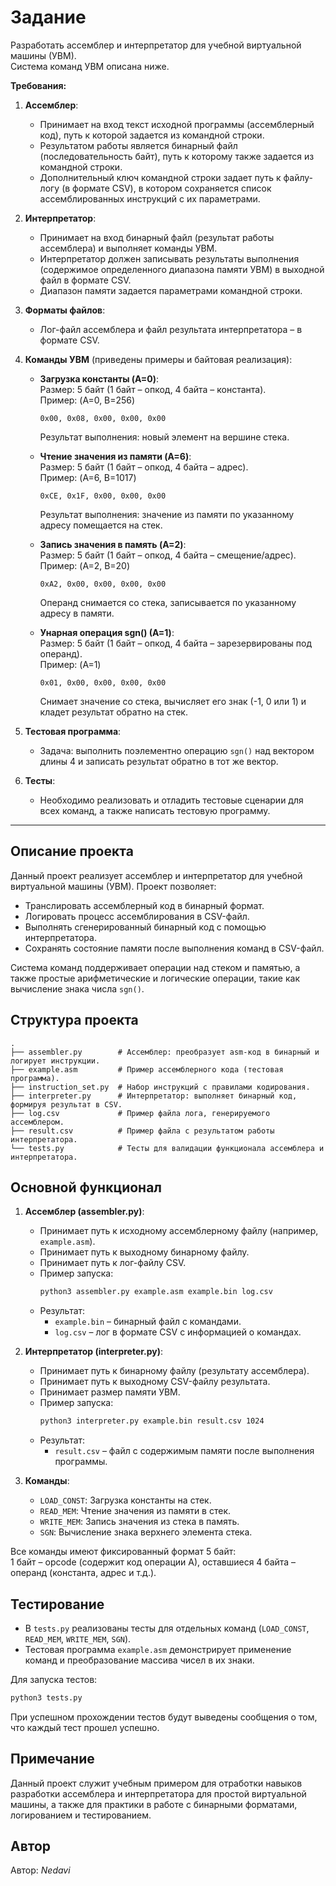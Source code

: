 # Задание

Разработать ассемблер и интерпретатор для учебной виртуальной машины (УВМ).  
Система команд УВМ описана ниже.

**Требования:**

1. **Ассемблер**:
   - Принимает на вход текст исходной программы (ассемблерный код), путь к которой задается из командной строки.
   - Результатом работы является бинарный файл (последовательность байт), путь к которому также задается из командной строки.
   - Дополнительный ключ командной строки задает путь к файлу-логу (в формате CSV), в котором сохраняется список ассемблированных инструкций с их параметрами.
   
2. **Интерпретатор**:
   - Принимает на вход бинарный файл (результат работы ассемблера) и выполняет команды УВМ.
   - Интерпретатор должен записывать результаты выполнения (содержимое определенного диапазона памяти УВМ) в выходной файл в формате CSV.
   - Диапазон памяти задается параметрами командной строки.

3. **Форматы файлов**:
   - Лог-файл ассемблера и файл результата интерпретатора – в формате CSV.
   
4. **Команды УВМ** (приведены примеры и байтовая реализация):
   - **Загрузка константы (A=0)**:  
     Размер: 5 байт (1 байт – опкод, 4 байта – константа).  
     Пример: (A=0, B=256)  
     ```
     0x00, 0x08, 0x00, 0x00, 0x00
     ```
     Результат выполнения: новый элемент на вершине стека.
   
   - **Чтение значения из памяти (A=6)**:  
     Размер: 5 байт (1 байт – опкод, 4 байта – адрес).  
     Пример: (A=6, B=1017)  
     ```
     0xCE, 0x1F, 0x00, 0x00, 0x00
     ```
     Результат выполнения: значение из памяти по указанному адресу помещается на стек.

   - **Запись значения в память (A=2)**:  
     Размер: 5 байт (1 байт – опкод, 4 байта – смещение/адрес).  
     Пример: (A=2, B=20)  
     ```
     0xA2, 0x00, 0x00, 0x00, 0x00
     ```
     Операнд снимается со стека, записывается по указанному адресу в памяти.

   - **Унарная операция sgn() (A=1)**:  
     Размер: 5 байт (1 байт – опкод, 4 байта – зарезервированы под операнд).  
     Пример: (A=1)  
     ```
     0x01, 0x00, 0x00, 0x00, 0x00
     ```
     Снимает значение со стека, вычисляет его знак (-1, 0 или 1) и кладет результат обратно на стек.
   
5. **Тестовая программа**:
   - Задача: выполнить поэлементно операцию `sgn()` над вектором длины 4 и записать результат обратно в тот же вектор.
   
6. **Тесты**:
   - Необходимо реализовать и отладить тестовые сценарии для всех команд, а также написать тестовую программу.
   
---

## Описание проекта

Данный проект реализует ассемблер и интерпретатор для учебной виртуальной машины (УВМ). Проект позволяет:

- Транслировать ассемблерный код в бинарный формат.
- Логировать процесс ассемблирования в CSV-файл.
- Выполнять сгенерированный бинарный код с помощью интерпретатора.
- Сохранять состояние памяти после выполнения команд в CSV-файл.

Система команд поддерживает операции над стеком и памятью, а также простые арифметические и логические операции, такие как вычисление знака числа `sgn()`.

## Структура проекта

```
.
├── assembler.py        # Ассемблер: преобразует asm-код в бинарный и логирует инструкции.
├── example.asm         # Пример ассемблерного кода (тестовая программа).
├── instruction_set.py  # Набор инструкций с правилами кодирования.
├── interpreter.py      # Интерпретатор: выполняет бинарный код, формируя результат в CSV.
├── log.csv             # Пример файла лога, генерируемого ассемблером.
├── result.csv          # Пример файла с результатом работы интерпретатора.
└── tests.py            # Тесты для валидации функционала ассемблера и интерпретатора.
```

## Основной функционал

1. **Ассемблер (assembler.py)**:
   - Принимает путь к исходному ассемблерному файлу (например, `example.asm`).
   - Принимает путь к выходному бинарному файлу.
   - Принимает путь к лог-файлу CSV.
   - Пример запуска:
     ```bash
     python3 assembler.py example.asm example.bin log.csv
     ```
   - Результат:
     - `example.bin` – бинарный файл с командами.
     - `log.csv` – лог в формате CSV с информацией о командах.

2. **Интерпретатор (interpreter.py)**:
   - Принимает путь к бинарному файлу (результату ассемблера).
   - Принимает путь к выходному CSV-файлу результата.
   - Принимает размер памяти УВМ.
   - Пример запуска:
     ```bash
     python3 interpreter.py example.bin result.csv 1024
     ```
   - Результат:
     - `result.csv` – файл с содержимым памяти после выполнения программы.

3. **Команды**:
   - `LOAD_CONST`: Загрузка константы на стек.
   - `READ_MEM`: Чтение значения из памяти в стек.
   - `WRITE_MEM`: Запись значения из стека в память.
   - `SGN`: Вычисление знака верхнего элемента стека.

Все команды имеют фиксированный формат 5 байт:  
1 байт – opcode (содержит код операции A), оставшиеся 4 байта – операнд (константа, адрес и т.д.).

## Тестирование

- В `tests.py` реализованы тесты для отдельных команд (`LOAD_CONST`, `READ_MEM`, `WRITE_MEM`, `SGN`).
- Тестовая программа `example.asm` демонстрирует применение команд и преобразование массива чисел в их знаки.

Для запуска тестов:

```bash
python3 tests.py
```

При успешном прохождении тестов будут выведены сообщения о том, что каждый тест прошел успешно.

## Примечание

Данный проект служит учебным примером для отработки навыков разработки ассемблера и интерпретатора для простой виртуальной машины, а также для практики в работе с бинарными форматами, логированием и тестированием.

## Автор

Автор: *Nedavi*
